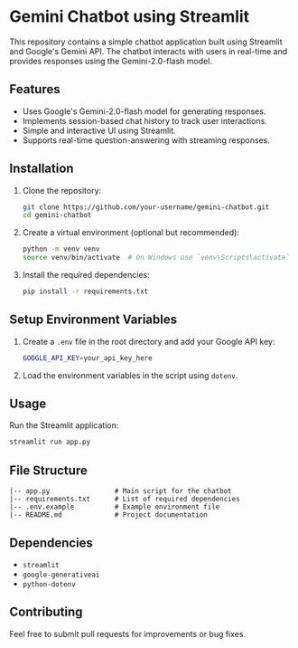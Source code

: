 # Gemini Chatbot using Streamlit

This repository contains a simple chatbot application built using Streamlit and Google's Gemini API. The chatbot interacts with users in real-time and provides responses using the Gemini-2.0-flash model.

## Features
- Uses Google's Gemini-2.0-flash model for generating responses.
- Implements session-based chat history to track user interactions.
- Simple and interactive UI using Streamlit.
- Supports real-time question-answering with streaming responses.

## Installation
1. Clone the repository:
   ```sh
   git clone https://github.com/your-username/gemini-chatbot.git
   cd gemini-chatbot
   ```

2. Create a virtual environment (optional but recommended):
   ```sh
   python -m venv venv
   source venv/bin/activate  # On Windows use `venv\Scripts\activate`
   ```

3. Install the required dependencies:
   ```sh
   pip install -r requirements.txt
   ```

## Setup Environment Variables
1. Create a `.env` file in the root directory and add your Google API key:
   ```sh
   GOOGLE_API_KEY=your_api_key_here
   ```

2. Load the environment variables in the script using `dotenv`.

## Usage
Run the Streamlit application:
```sh
streamlit run app.py
```

## File Structure
```
|-- app.py                # Main script for the chatbot
|-- requirements.txt      # List of required dependencies
|-- .env.example          # Example environment file
|-- README.md             # Project documentation
```

## Dependencies
- `streamlit`
- `google-generativeai`
- `python-dotenv`

## Contributing
Feel free to submit pull requests for improvements or bug fixes.
